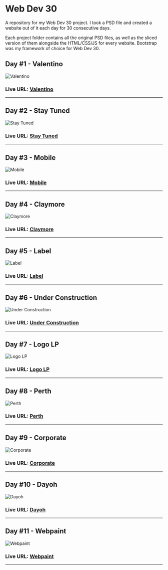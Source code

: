 # Web Dev 30
A repository for my Web Dev 30 project. I took a PSD file and created a website out of it each day for 30 consecutive days. 

Each project folder contains all the original PSD files, as well as the sliced version of them alongside the HTML/CSS/JS for every website. Bootstrap was my framework of choice for Web Dev 30.

## Day #1 - Valentino
![Valentino](Day%20%231%20-%20Valentino/1.-%20Originals/Valentino.jpg)
### Live URL: [Valentino](http://wd1.surge.sh/)
------

## Day #2 - Stay Tuned
![Stay Tuned](Day%20%232%20-%20Stay%20Tuned/1.-%20Originals/Stay%20Tuned.jpg)
### Live URL: [Stay Tuned](http://wd2.surge.sh/)
------

## Day #3 - Mobile
![Mobile](Day%20%233%20-%20Mobile/1.-%20Originals/Mobile.jpg)
### Live URL: [Mobile](http://wd3.surge.sh/)
------

## Day #4 - Claymore
![Claymore](Day%20%234%20-%20Claymore/1.-%20Originals/Claymore.jpg)
### Live URL: [Claymore](http://wd4.surge.sh/)
------

## Day #5 - Label
![Label](Day%20%235%20-%20Label/1.-%20Originals/Label.png)
### Live URL: [Label](http://wd5.surge.sh/)
------

## Day #6 - Under Construction
![Under Construction](Day%20%236%20-%20Under%20Contruction/1.-%20Originals/Under%20Construction.png)
### Live URL: [Under Construction](http://wd6.surge.sh/)
------

## Day #7 - Logo LP
![Logo LP](Day%20%237%20-%20Logo%20LP/1.-%20Originals/Logo%20LP.jpg)
### Live URL: [Logo LP](http://wd7.surge.sh/)
------

## Day #8 - Perth
![Perth](Day%20%238%20-%20Perth/1.-%20Originals/Perth.jpg)
### Live URL: [Perth](http://wd8.surge.sh/)
------

## Day #9 - Corporate
![Corporate](Day%20%239%20-%20Corporate/1.-%20Originals/Corporate.jpg)
### Live URL: [Corporate](http://wd9.surge.sh/)
------

## Day #10 - Dayoh
![Dayoh](Day%20%2310%20-%20Dayoh/1.-%20Originals/Dayoh.jpg)
### Live URL: [Dayoh](http://wd10.surge.sh/)
------


## Day #11 - Webpaint
![Webpaint](Day%20%2311%20-%20Webpaint/1.-%20Originals/Webpaint.jpg)
### Live URL: [Webpaint](http://wd11.surge.sh/)
------

